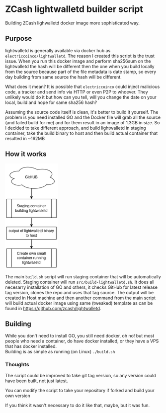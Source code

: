 # ZCash lightwalletd builder script 
Building ZCash lighwalletd docker image more sophisticated way.

## Purpose

lightwalletd is generally available via docker hub as `electriccoinco/lightwalletd`. The reason I created this script is the trust issue. When you run this docker image and perform sha256sum on the lightwalletd the hash will be different then the one when you build locally from the source because part of the file metadata is date stamp, so every day building from same source the hash will be different.

What does it mean? It is possible that `electriccoinco` could inject malicious code, a tracker and send info via HTTP or even P2P to whoever. They unlikely would do it but how can you tell, will you change the date on your local, build and hope for same sha256 hash?

Assuming the source code itself is clean, it's better to build it yourself. The problem is you need installed GO and the Docker file will grab all the source (and failed build for me) and for them result in an image of 1.3GB in size. So I decided to take different approach, and build lightwalletd in staging container, take the build binary to host and then build actual container that resulted in ~162MB 

## How it works 

![Visual](visual.png)

The main `build.sh` script will run staging container that will be automatically deleted.
Staging container will run `src/build-lightwalletd.sh`. It does all necesarry installation of GO and others, it checks GitHub for latest release tag version, clones the repo and uses that tag source. The output will be created in Host machine and then another command from the main script will build actual docker image using same (tweaked) template as can be found in https://github.com/zcash/lightwalletd. 

## Building
While you don't need to install GO, you still need docker, oh no! but most people who need a container, do have docker installed, or they have a VPS that has docker installed.  
Building is as simple as running (on Linux)
`./build.sh`

### Thoughts 
The script could be improved to take git tag version, so any version could have been built, not just latest.

You can modify the script to take your repository if forked and build your own version

If you think it wasn't necessary to do it like that, maybe, but it was fun.
